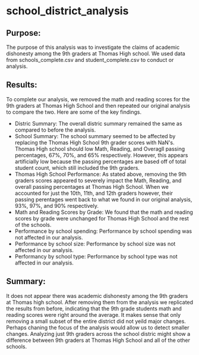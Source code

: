 # school_district_analysis

## Purpose:
The purpose of this analysis was to investigate the claims of academic dishonesty among the 9th graders at Thomas High school.  We used data from schools_complete.csv and student_complete.csv to conduct or analysis.

## Results:
To complete our analysis, we removed the math and reading scores for the 9th graders at Thomas High School and then repeated our original analysis to compare the two.  Here are some of the key findings.

  * Distric Summary: The overall distric summary remained the same as compared to before the analysis.
  * School Summary: The school summary seemed to be affected by replacing the Thomas High School 9th grader scores with NaN's.  Thomas High school should low Math, Reading, and Overagll passing percentages, 67%, 70%, and 65% respectively.  However, this appears artificially low because the passing percentages are based off of total student count, which still included the 9th graders.  
  * Thomas High School Performance:  As stated above, removing the 9th graders scores appeared to severely impact the Math, Reading, and overall passing percentages at Thomas High School.  When we accounted for just the 10th, 11th, and 12th graders however, their passing perentages went back to what we found in our original analysis, 93%, 97%, and 90% respectively.
  * Math and Reading Scores by Grade: We found that the math and reading scores by grade were unchanged for Thomas High School and the rest of the schools.
  * Performance by school spending: Performance by school spending was not affected in our analysis.
  * Performance by school size: Performance by school size was not affected in our analysis.
  * Performancy by school type: Performance by school type was not affected in our analysis.


## Summary:
It does not appear there was academic dishonesty among the 9th graders at Thomas high school.  After removing them from the analysis we replicated the results from before, indicating that the 9th grade students math and reading scores were right around the average.  It makes sense that only removing a small subset of the entire district did not yeild major changes.  Perhaps chaning the focus of the analysis would allow us to detect smaller changes.  Analyzing just 9th graders across the school distric might show a difference between 9th graders at Thomas High School and all of the other schools.
